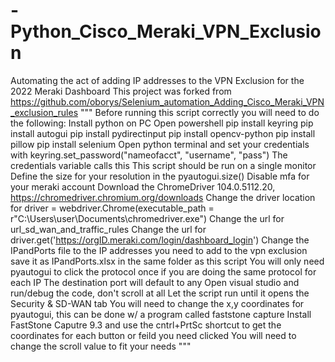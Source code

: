 # -Python_Cisco_Meraki_VPN_Exclusion
Automating the act of adding IP addresses to the VPN Exclusion for the 2022 Meraki Dashboard
This project was forked from https://github.com/oborys/Selenium_automation_Adding_Cisco_Meraki_VPN_exclusion_rules
"""
Before running this script correctly you will need to do the following:
Install python on PC
Open powershell 
pip install keyring
pip install autogui
pip install pydirectinput
pip install opencv-python
pip install pillow
pip install selenium
Open python terminal and set your credentials with keyring.set_password("nameofacct", "username", "pass")
The credentials variable calls this
This script should be run on a single monitor
Define the size for your resolution in the pyautogui.size()
Disable mfa for your meraki account
Download the ChromeDriver 104.0.5112.20, https://chromedriver.chromium.org/downloads
Change the driver location for driver = webdriver.Chrome(executable_path = r"C:\Users\user\Documents\chromedriver.exe")
Change the url for url_sd_wan_and_traffic_rules
Change the url for driver.get('https://orgID.meraki.com/login/dashboard_login')
Change the IPandPorts file to the IP addresses you need to add to the vpn exclusion save it as IPandPorts.xlsx in the same folder as this script
You will only need pyautogui to click the protocol once if you are doing the same protocol for each IP
The destination port will default to any
Open visual studio and run/debug the code, don't scroll at all
Let the script run until it opens the Security & SD-WAN tab
You will need to change the x,y coordinates for pyautogui, this can be done w/ a program called faststone capture
Install FastStone Caputre 9.3 and use the cntrl+PrtSc shortcut to get the coordinates for each button or feild you need clicked
You will need to change the scroll value to fit your needs
"""
